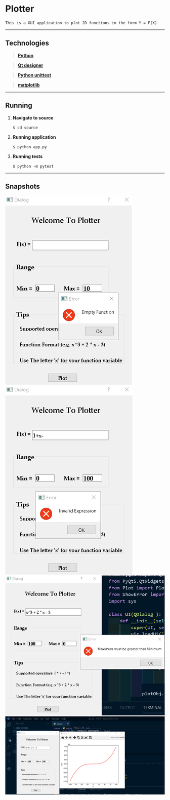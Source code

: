 # Plotter
```
This is a GUI application to plot 2D functions in the form Y = F(X)
```
---
## **Technologies**
> **[Python](https://www.python.org/)**

> **[Qt designer](https://build-system.fman.io/#features)** 

> **[Python unittest](https://docs.python.org/3/library/unittest.html)**

> **[matplotlib](https://matplotlib.org/)**

---
## **Running**

1. **Navigate to source**
    ```
    $ cd source
    ```

2. **Running application**
    ```
    $ python app.py
    ```

3. **Running tests**
    ```
    $ python -m pytest
    ```
---
## **Snapshots**
![img1](./snapshots/empty_func.png)
![img2](./snapshots/invalid.png)
![img3](./snapshots/min_max.png)
![img1](./snapshots/right_func.png)
